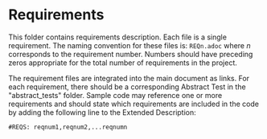 # Requirements

This folder contains requirements description.
Each file is a single requirement.
The naming convention for these files is:
`REQn.adoc` where _n_ corresponds to the requirement number.
Numbers should have preceding zeros appropriate for the total number of requirements in the project.

The requirement files are integrated into the main document as links.
For each requirement, there should be a corresponding Abstract Test in the "abstract_tests" folder.
Sample code may reference one or more requirements and should state which requirements are included
in the code by adding the following line to the Extended Description:

```
#REQS: reqnum1,reqnum2,...reqnumn
```
